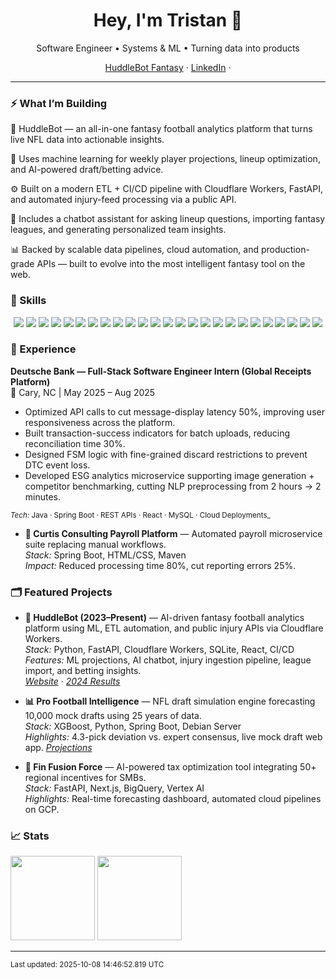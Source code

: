 <!-- Profile Header -->
<h1 align="center">Hey, I'm Tristan 👋</h1>
<p align="center">
  Software Engineer • Systems & ML • Turning data into products
</p>

<!-- Quick Links -->
<p align="center">
  <a href="https://huddlebotai.com/">HuddleBot Fantasy</a> ·
  <a href="https://www.linkedin.com/in/tristan-curtis-baabba304/">LinkedIn</a> ·
</p>

---

### ⚡ What I’m Building

🏈 HuddleBot — an all-in-one fantasy football analytics platform that turns live NFL data into actionable insights.

🤖 Uses machine learning for weekly player projections, lineup optimization, and AI-powered draft/betting advice.

⚙️ Built on a modern ETL + CI/CD pipeline with Cloudflare Workers, FastAPI, and automated injury-feed processing via a public API.

💬 Includes a chatbot assistant for asking lineup questions, importing fantasy leagues, and generating personalized team insights.

📊 Backed by scalable data pipelines, cloud automation, and production-grade APIs — built to evolve into the most intelligent fantasy tool on the web.

### 🧰 Skills
<!-- SKILLS:START -->
<p align="center">
  <!-- Languages -->
  <img src="https://img.shields.io/badge/Python-3776AB?style=for-the-badge&logo=python&logoColor=white" />
  <img src="https://img.shields.io/badge/Java-007396?style=for-the-badge&logo=openjdk&logoColor=white" />
  <img src="https://img.shields.io/badge/C-00599C?style=for-the-badge&logo=c&logoColor=white" />
  <img src="https://img.shields.io/badge/JavaScript-F7DF1E?style=for-the-badge&logo=javascript&logoColor=black" />
  <img src="https://img.shields.io/badge/SQL-4479A1?style=for-the-badge&logo=postgresql&logoColor=white" />

  <!-- Frameworks & Libraries -->
  <img src="https://img.shields.io/badge/FastAPI-009688?style=for-the-badge&logo=fastapi&logoColor=white" />
  <img src="https://img.shields.io/badge/Spring%20Boot-6DB33F?style=for-the-badge&logo=springboot&logoColor=white" />
  <img src="https://img.shields.io/badge/React-61DAFB?style=for-the-badge&logo=react&logoColor=black" />
  <img src="https://img.shields.io/badge/Node.js-339933?style=for-the-badge&logo=node.js&logoColor=white" />
  <img src="https://img.shields.io/badge/Scikit--Learn-F7931E?style=for-the-badge&logo=scikitlearn&logoColor=white" />
  <img src="https://img.shields.io/badge/XGBoost-EB5757?style=for-the-badge&logo=python&logoColor=white" />
  <img src="https://img.shields.io/badge/Flask-000000?style=for-the-badge&logo=flask&logoColor=white" />

  <!-- Cloud & DevOps -->
  <img src="https://img.shields.io/badge/Cloudflare%20Workers-F38020?style=for-the-badge&logo=cloudflare&logoColor=white" />
  <img src="https://img.shields.io/badge/GCP-4285F4?style=for-the-badge&logo=googlecloud&logoColor=white" />
  <img src="https://img.shields.io/badge/Docker-2496ED?style=for-the-badge&logo=docker&logoColor=white" />
  <img src="https://img.shields.io/badge/Kubernetes-326CE5?style=for-the-badge&logo=kubernetes&logoColor=white" />
  <img src="https://img.shields.io/badge/GitHub%20Actions-2088FF?style=for-the-badge&logo=githubactions&logoColor=white" />

  <!-- Data & Databases -->
  <img src="https://img.shields.io/badge/SQLite-003B57?style=for-the-badge&logo=sqlite&logoColor=white" />
  <img src="https://img.shields.io/badge/MySQL-4479A1?style=for-the-badge&logo=mysql&logoColor=white" />
  <img src="https://img.shields.io/badge/BigQuery-4285F4?style=for-the-badge&logo=googlebigquery&logoColor=white" />
  <img src="https://img.shields.io/badge/DuckDB-FFF000?style=for-the-badge&logo=duckdb&logoColor=black" />

  <!-- Tools -->
  <img src="https://img.shields.io/badge/Linux-FCC624?style=for-the-badge&logo=linux&logoColor=black" />
  <img src="https://img.shields.io/badge/Postman-FF6C37?style=for-the-badge&logo=postman&logoColor=white" />
  <img src="https://img.shields.io/badge/Jenkins-D24939?style=for-the-badge&logo=jenkins&logoColor=white" />
  <img src="https://img.shields.io/badge/Maven-C71A36?style=for-the-badge&logo=apachemaven&logoColor=white" />
</p>
<!-- SKILLS:END -->


### 💼 Experience

**Deutsche Bank — Full-Stack Software Engineer Intern (Global Receipts Platform)**  
📍 Cary, NC  |  May 2025 – Aug 2025  
- Optimized API calls to cut message-display latency 50%, improving user responsiveness across the platform.  
- Built transaction-success indicators for batch uploads, reducing reconciliation time 30%.  
- Designed FSM logic with fine-grained discard restrictions to prevent DTC event loss.  
- Developed ESG analytics microservice supporting image generation + competitor benchmarking, cutting NLP preprocessing from 2 hours → 2 minutes.  

<sub>_Tech:_ Java · Spring Boot · REST APIs · React · MySQL · Cloud Deployments_</sub>

- **🧾 Curtis Consulting Payroll Platform** — Automated payroll microservice suite replacing manual workflows.  
  _Stack:_ Spring Boot, HTML/CSS, Maven  
  _Impact:_ Reduced processing time 80%, cut reporting errors 25%.

### 🗂️ Featured Projects

- **🏈 HuddleBot (2023–Present)** — AI-driven fantasy football analytics platform using ML, ETL automation, and public injury APIs via Cloudflare Workers.  
  _Stack:_ Python, FastAPI, Cloudflare Workers, SQLite, React, CI/CD  
  _Features:_ ML projections, AI chatbot, injury ingestion pipeline, league import, and betting insights.  
  [_Website_](https://huddlebotai.com) · [_2024 Results_](https://github.com/tmc3221/HuddleBot)

- **📊 Pro Football Intelligence** — NFL draft simulation engine forecasting 10,000 mock drafts using 25 years of data.  
  _Stack:_ XGBoost, Python, Spring Boot, Debian Server  
  _Highlights:_ 4.3-pick deviation vs. expert consensus, live mock draft web app.
  [_Projections_](https://www.linkedin.com/posts/tristan-curtis-baabba304_nfldraft-sportsanalytics-machinelearning-activity-7321316818122412032-HLtD/?utm_source=share&utm_medium=member_desktop&rcm=ACoAAE3GyTIBigrwvFS4fNENM3jBfNk8E0aIvjA)

    
- **💸 Fin Fusion Force** — AI-powered tax optimization tool integrating 50+ regional incentives for SMBs.  
  _Stack:_ FastAPI, Next.js, BigQuery, Vertex AI  
  _Highlights:_ Real-time forecasting dashboard, automated cloud pipelines on GCP.  

### 📈 Stats
<p> <img src="https://github-readme-stats.vercel.app/api?username=tmc3221&show_icons=true" height="135" /> <img src="https://github-readme-stats.vercel.app/api/top-langs/?username=tmc3221&layout=compact" height="135" /> </p>

---

<sub>Last updated: 2025-10-08 14:46:52.819 UTC</sub>

